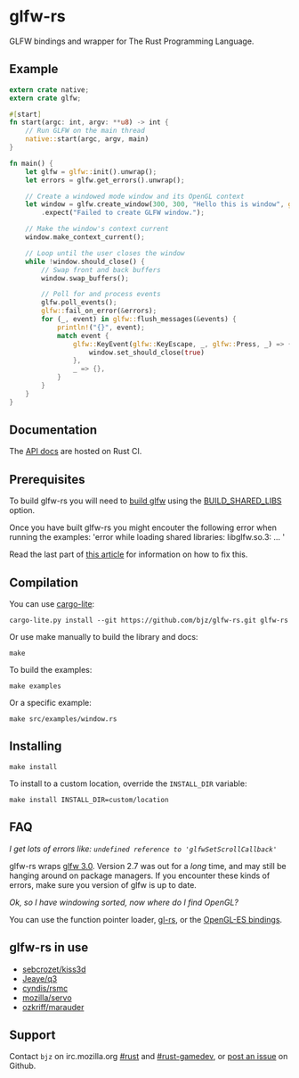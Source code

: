 <!--
    Copyright 2013 The GLFW-RS Developers. For a full listing of the authors,
    refer to the AUTHORS file at the top-level directory of this distribution.

    Licensed under the Apache License, Version 2.0 (the "License");
    you may not use this file except in compliance with the License.
    You may obtain a copy of the License at

        http://www.apache.org/licenses/LICENSE-2.0

    Unless required by applicable law or agreed to in writing, software
    distributed under the License is distributed on an "AS IS" BASIS,
    WITHOUT WARRANTIES OR CONDITIONS OF ANY KIND, either express or implied.
    See the License for the specific language governing permissions and
    limitations under the License.
-->

# glfw-rs

GLFW bindings and wrapper for The Rust Programming Language.

## Example

~~~rust
extern crate native;
extern crate glfw;

#[start]
fn start(argc: int, argv: **u8) -> int {
    // Run GLFW on the main thread
    native::start(argc, argv, main)
}

fn main() {
    let glfw = glfw::init().unwrap();
    let errors = glfw.get_errors().unwrap();

    // Create a windowed mode window and its OpenGL context
    let window = glfw.create_window(300, 300, "Hello this is window", glfw::Windowed)
        .expect("Failed to create GLFW window.");

    // Make the window's context current
    window.make_context_current();

    // Loop until the user closes the window
    while !window.should_close() {
        // Swap front and back buffers
        window.swap_buffers();

        // Poll for and process events
        glfw.poll_events();
        glfw::fail_on_error(&errors);
        for (_, event) in glfw::flush_messages(&events) {
            println!("{}", event);
            match event {
                glfw::KeyEvent(glfw::KeyEscape, _, glfw::Press, _) => {
                    window.set_should_close(true)
                },
                _ => {},
            }
        }
    }
}
~~~

## Documentation

The [API docs](http://rust-ci.org/bjz/glfw-rs/doc/glfw/) are hosted on Rust CI.

## Prerequisites

To build glfw-rs you will need to [build glfw](http://www.glfw.org/docs/latest/compile.html) using the [BUILD_SHARED_LIBS](http://www.glfw.org/docs/latest/compile.html#compile_options) option.

Once you have built glfw-rs you might encouter the following error when running the examples:
'error while loading shared libraries: libglfw.so.3: ... '

Read the last part of [this article](http://www.brandonfoltz.com/2012/12/compile-glfw-on-ubuntu-and-fix-libglfw-so-cannot-open-error/) for information on how to fix this.


## Compilation

You can use [cargo-lite](https://github.com/cmr/cargo-lite):

~~~
cargo-lite.py install --git https://github.com/bjz/glfw-rs.git glfw-rs
~~~

Or use make manually to build the library and docs:

~~~
make
~~~

To build the examples:

~~~
make examples
~~~

Or a specific example:

~~~
make src/examples/window.rs
~~~

## Installing

~~~
make install
~~~

To install to a custom location, override the `INSTALL_DIR` variable:

~~~
make install INSTALL_DIR=custom/location
~~~

## FAQ

_I get lots of errors like: `undefined reference to 'glfwSetScrollCallback'`_

glfw-rs wraps [glfw 3.0](http://www.glfw.org/). Version 2.7 was out for a
_long_ time, and may still be hanging around on package managers. If you
encounter these kinds of errors, make sure you version of glfw is up to date.

_Ok, so I have windowing sorted, now where do I find OpenGL?_

You can use the function pointer loader, [gl-rs](https://github.com/bjz/gl-rs),
or the [OpenGL-ES bindings](https://github.com/mozilla-servo/rust-opengles).

## glfw-rs in use

- [sebcrozet/kiss3d](https://github.com/sebcrozet/kiss3d)
- [Jeaye/q3](https://github.com/Jeaye/q3)
- [cyndis/rsmc](https://github.com/cyndis/rsmc/)
- [mozilla/servo](https://github.com/mozilla/servo)
- [ozkriff/marauder](https://github.com/ozkriff/marauder/)

## Support

Contact `bjz` on irc.mozilla.org [#rust](http://mibbit.com/?server=irc.mozilla.org&channel=%23rust)
and [#rust-gamedev](http://mibbit.com/?server=irc.mozilla.org&channel=%23rust-gamedev),
or [post an issue](https://github.com/bjz/glfw-rs/issues/new) on Github.
